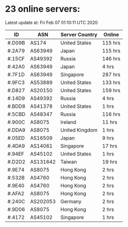 # 23 online servers:

Latest update at: Fri Feb 07 01:10:11 UTC 2020

| ID | ASN | Server Country | Online |
| -- | --- | -------------- | ------ |
| #.D09B | AS174 | United States | 115 hrs |
| #.2A79 | AS63949 | Japan | 115 hrs |
| #.15CF | AS49392 | Russia | 146 hrs |
| #.42A0 | AS63949 | Japan | 4 hrs |
| #.7F1D | AS63949 | Singapore | 287 hrs |
| #.9FC3 | AS53889 | United States | 133 hrs |
| #.D827 | AS20150 | United States | 159 hrs |
| #.14D9 | AS49392 | Russia | 4 hrs |
| #.BDD8 | AS41378 | United States | 1 hrs |
| #.5CBD | AS48347 | Russia | 116 hrs |
| #.900C | AS8075 | Ireland | 11 hrs |
| #.DDA9 | AS8075 | United Kingdom | 1 hrs |
| #.05ED | AS16509 | Japan | 9 hrs |
| #.4DA9 | AS14061 | Singapore | 17 hrs |
| #.94EF | AS45102 | United States | 1 hrs |
| #.D2D2 | AS131642 | Taiwan | 19 hrs |
| #.9E74 | AS8075 | Hong Kong | 2 hrs |
| #.532B | AS4760 | Hong Kong | 2 hrs |
| #.9E40 | AS4760 | Hong Kong | 2 hrs |
| #.AFA2 | AS8075 | Hong Kong | 2 hrs |
| #.240C | AS202053 | Germany | 2 hrs |
| #.9D06 | AS8075 | Hong Kong | 2 hrs |
| #.4172 | AS45102 | Singapore | 1 hrs |

